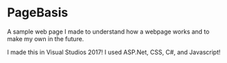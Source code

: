# PageBasis
A sample web page I made to understand how a webpage works and to make my own in the future.

I made this in Visual Studios 2017! I used ASP.Net, CSS, C#, and Javascript!
